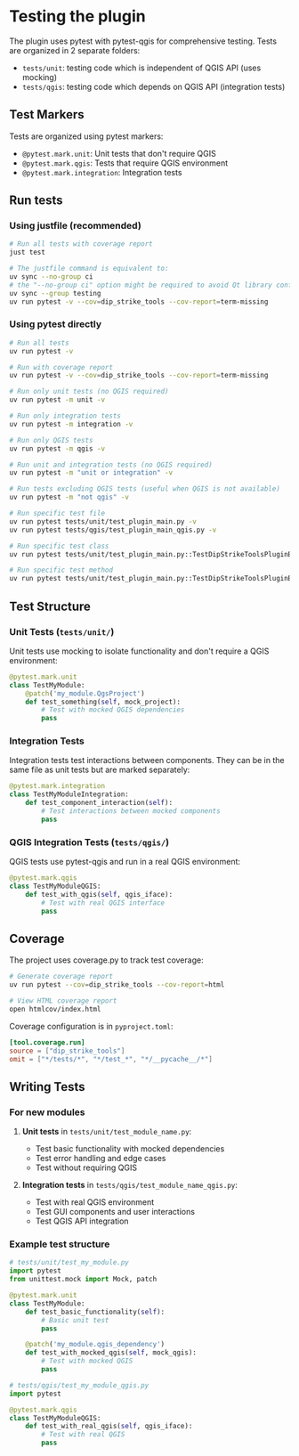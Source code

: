 # Testing the plugin

The plugin uses pytest with pytest-qgis for comprehensive testing. Tests are organized in 2 separate folders:

- `tests/unit`: testing code which is independent of QGIS API (uses mocking)
- `tests/qgis`: testing code which depends on QGIS API (integration tests)

## Test Markers

Tests are organized using pytest markers:

- `@pytest.mark.unit`: Unit tests that don't require QGIS
- `@pytest.mark.qgis`: Tests that require QGIS environment
- `@pytest.mark.integration`: Integration tests

## Run tests

### Using justfile (recommended)

```bash
# Run all tests with coverage report
just test

# The justfile command is equivalent to:
uv sync --no-group ci
# the "--no-group ci" option might be required to avoid Qt library conflicts with qgis-plugin-ci dependencies
uv sync --group testing  
uv run pytest -v --cov=dip_strike_tools --cov-report=term-missing
```

### Using pytest directly

```bash
# Run all tests
uv run pytest -v

# Run with coverage report
uv run pytest -v --cov=dip_strike_tools --cov-report=term-missing

# Run only unit tests (no QGIS required)
uv run pytest -m unit -v

# Run only integration tests
uv run pytest -m integration -v

# Run only QGIS tests  
uv run pytest -m qgis -v

# Run unit and integration tests (no QGIS required)
uv run pytest -m "unit or integration" -v

# Run tests excluding QGIS tests (useful when QGIS is not available)
uv run pytest -m "not qgis" -v

# Run specific test file
uv run pytest tests/unit/test_plugin_main.py -v
uv run pytest tests/qgis/test_plugin_main_qgis.py -v

# Run specific test class
uv run pytest tests/unit/test_plugin_main.py::TestDipStrikeToolsPluginBasic -v

# Run specific test method
uv run pytest tests/unit/test_plugin_main.py::TestDipStrikeToolsPluginBasic::test_plugin_import -v
```

## Test Structure

### Unit Tests (`tests/unit/`)

Unit tests use mocking to isolate functionality and don't require a QGIS environment:

```python
@pytest.mark.unit
class TestMyModule:
    @patch('my_module.QgsProject')
    def test_something(self, mock_project):
        # Test with mocked QGIS dependencies
        pass
```

### Integration Tests

Integration tests test interactions between components. They can be in the same file as unit tests but are marked separately:

```python
@pytest.mark.integration
class TestMyModuleIntegration:
    def test_component_interaction(self):
        # Test interactions between mocked components
        pass
```

### QGIS Integration Tests (`tests/qgis/`)

QGIS tests use pytest-qgis and run in a real QGIS environment:

```python
@pytest.mark.qgis  
class TestMyModuleQGIS:
    def test_with_qgis(self, qgis_iface):
        # Test with real QGIS interface
        pass
```

## Coverage

The project uses coverage.py to track test coverage:

```bash
# Generate coverage report
uv run pytest --cov=dip_strike_tools --cov-report=html

# View HTML coverage report
open htmlcov/index.html
```

Coverage configuration is in `pyproject.toml`:

```toml
[tool.coverage.run]
source = ["dip_strike_tools"]
omit = ["*/tests/*", "*/test_*", "*/__pycache__/*"]
```

## Writing Tests

### For new modules

1. **Unit tests** in `tests/unit/test_module_name.py`:
   - Test basic functionality with mocked dependencies
   - Test error handling and edge cases
   - Test without requiring QGIS

2. **Integration tests** in `tests/qgis/test_module_name_qgis.py`:
   - Test with real QGIS environment
   - Test GUI components and user interactions
   - Test QGIS API integration

### Example test structure

```python
# tests/unit/test_my_module.py
import pytest
from unittest.mock import Mock, patch

@pytest.mark.unit
class TestMyModule:
    def test_basic_functionality(self):
        # Basic unit test
        pass

    @patch('my_module.qgis_dependency')
    def test_with_mocked_qgis(self, mock_qgis):
        # Test with mocked QGIS
        pass

# tests/qgis/test_my_module_qgis.py  
import pytest

@pytest.mark.qgis
class TestMyModuleQGIS:
    def test_with_real_qgis(self, qgis_iface):
        # Test with real QGIS
        pass
```
